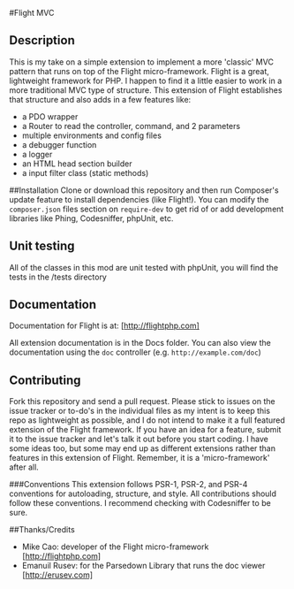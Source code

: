 #Flight MVC

## Description
This is my take on a simple extension to implement a more 'classic' MVC pattern that runs on top of the Flight micro-framework.  Flight is a great, lightweight framework for PHP.  I happen to find it a little easier to work in a more traditional MVC type of structure.  This extension of Flight establishes that structure and also adds in a few features like:

* a PDO wrapper
* a Router to read the controller, command, and 2 parameters
* multiple environments and config files
* a debugger function
* a logger
* an HTML head section builder
* a input filter class (static methods)

##Installation
Clone or download this repository and then run Composer's update feature to install dependencies (like Flight!).  You can modify the `composer.json` files section on `require-dev` to get rid of or add development libraries like Phing, Codesniffer, phpUnit, etc.

## Unit testing
All of the classes in this mod are unit tested with phpUnit, you will find the tests in the /tests directory

## Documentation
Documentation for Flight is at: [http://flightphp.com]

All extension documentation is in the Docs folder.  You can also view the documentation using the `doc` controller (e.g. `http://example.com/doc`)

## Contributing
Fork this repository and send a pull request.  Please stick to issues on the issue tracker or to-do's in the individual files as my intent is to keep this repo as lightweight as possible, and I do not intend to make it a full featured extension of the Flight framework.  If you have an idea for a feature, submit it to the issue tracker and let's talk it out before you start coding.  I have some ideas too, but some may end up as different extensions rather than features in this extension of Flight.  Remember, it is a 'micro-framework' after all.

###Conventions
This extension follows PSR-1, PSR-2, and PSR-4 conventions for autoloading, structure, and style.  All contributions should follow these conventions.  I recommend checking with Codesniffer to be sure.

##Thanks/Credits
* Mike Cao: developer of the Flight micro-framework [http://flightphp.com]
* Emanuil Rusev: for the Parsedown Library that runs the doc viewer [http://erusev.com]
